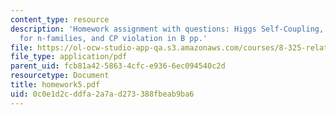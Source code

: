 ```yaml
---
content_type: resource
description: 'Homework assignment with questions: Higgs Self-Coupling, The CKM matrix
  for n-families, and CP violation in B pp.'
file: https://ol-ocw-studio-app-qa.s3.amazonaws.com/courses/8-325-relativistic-quantum-field-theory-iii-spring-2007/0c0e1d2cddfa2a7ad273388fbeab9ba6_homework5.pdf
file_type: application/pdf
parent_uid: fcb81a42-5863-4cfc-e936-6ec094540c2d
resourcetype: Document
title: homework5.pdf
uid: 0c0e1d2c-ddfa-2a7a-d273-388fbeab9ba6
---
```

